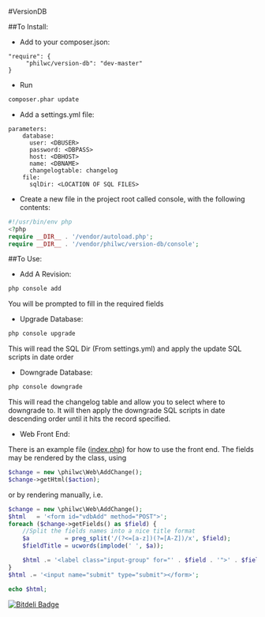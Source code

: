 #VersionDB

##To Install:

* Add to your composer.json:

```
"require": {
     "philwc/version-db": "dev-master"
}
```

* Run


```bash
composer.phar update
```

* Add a settings.yml file:

```
parameters:
    database:
      user: <DBUSER>
      password: <DBPASS>
      host: <DBHOST>
      name: <DBNAME>
      changelogtable: changelog
    file:
      sqlDir: <LOCATION OF SQL FILES>
```

* Create a new file in the project root called console, with the following contents:

```php
#!/usr/bin/env php
<?php
require __DIR__ . '/vendor/autoload.php';
require __DIR__ . '/vendor/philwc/version-db/console';
```

##To Use:

* Add A Revision:

```bash
php console add
```

You will be prompted to fill in the required fields

* Upgrade Database:

```bash
php console upgrade
```

This will read the SQL Dir (From settings.yml) and apply the update SQL scripts in date order

* Downgrade Database:

```bash
php console downgrade
```

This will read the changelog table and allow you to select where to downgrade to.
It will then apply the downgrade SQL scripts in date descending order until it hits the record specified.


* Web Front End:

There is an example file ([index.php](index.php)) for how to use the front end. The fields may be rendered by the class, using

```php
$change = new \philwc\Web\AddChange();
$change->getHtml($action);
```

or by rendering manually, i.e.

```php
$change = new \philwc\Web\AddChange();
$html   = '<form id="vdbAdd" method="POST">';
foreach ($change->getFields() as $field) {
    //Split the fields names into a nice title format
    $a          = preg_split('/(?<=[a-z])(?=[A-Z])/x', $field);
    $fieldTitle = ucwords(implode(' ', $a));

    $html .= '<label class="input-group" for="' . $field . '">' . $fieldTitle . ': <input class="visibleInput" type="text" name="' . $field . '" id="' . $field . '"/></label>';
}
$html .= '<input name="submit" type="submit"></form>';

echo $html;
```

[![Bitdeli Badge](https://d2weczhvl823v0.cloudfront.net/philwc/versiondb/trend.png)](https://bitdeli.com/free "Bitdeli Badge")

